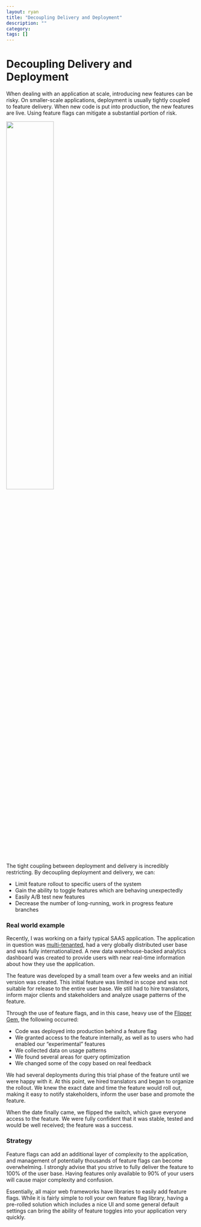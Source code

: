 ```yaml
---
layout: ryan
title: "Decoupling Delivery and Deployment"
description: ""
category: 
tags: []
---
```



# Decoupling Delivery and Deployment

When dealing with an application at scale, introducing new features can be risky. On smaller-scale applications, deployment is usually tightly coupled to feature delivery. When new code is put into production, the new features are live. Using feature flags can mitigate a substantial portion of risk.

<img src="http://i.imgur.com/jpKrUmt.jpg" width="50%" hieght="50%"/>

The tight coupling between deployment and delivery is incredibly restricting. By decoupling deployment and delivery, we can:

- Limit feature rollout to specific users of the system
- Gain the ability to toggle features which are behaving unexpectedly
- Easily A/B test new features
- Decrease the number of long-running, work in progress feature branches

### Real world example

Recently, I was working on a fairly typical SAAS application. The application in question was [multi-tenanted](https://en.wikipedia.org/wiki/Multitenancy), had a very globally distributed user base and was fully internationalized. A new data warehouse-backed analytics dashboard was created to provide users with near real-time information about how they use the application.

The feature was developed by a small team over a few weeks and an initial version was created. This initial feature was limited in scope and was not suitable for release to the entire user base. We still had to hire translators, inform major clients and stakeholders and analyze usage patterns of the feature. <Paste>

Through the use of feature flags, and in this case, heavy use of the [ Flipper Gem]( https://github.com/jnunemaker/flipper ), the following occurred:

- Code was deployed into production behind a feature flag
- We granted access to the feature internally, as well as to users who had enabled our “experimental” features
- We collected data on usage patterns
- We found several areas for query optimization
- We changed some of the copy based on real feedback

We had several deployments during this trial phase of the feature until we were happy with it. At this point, we hired translators and began to organize the rollout. We knew the exact date and time the feature would roll out, making it easy to notify stakeholders, inform the user base and promote the feature.

When the date finally came, we flipped the switch, which gave everyone access to the feature. We were fully confident that it was stable, tested and would be well received; the feature was a success.

### Strategy
Feature flags can add an additional layer of complexity to the application, and management of potentially thousands of feature flags can become overwhelming. I strongly advise that you strive to fully deliver the feature to 100% of the user base. Having features only available to 90% of your users will cause major complexity and confusion.

Essentially, all major web frameworks have libraries to easily add feature flags. While it is fairly simple to roll your own feature flag library, having a pre-rolled solution which includes a nice UI and some general default settings can bring the ability of feature toggles into your application very quickly.

